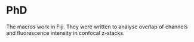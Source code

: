 # PhD
The macros work in Fiji.
They were written to analyse overlap of channels and fluorescence intensity in confocal z-stacks.

